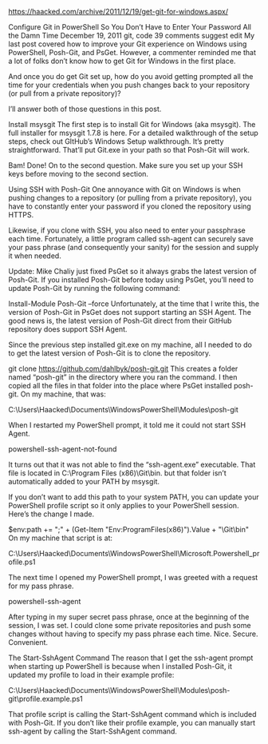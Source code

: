 
https://haacked.com/archive/2011/12/19/get-git-for-windows.aspx/


Configure Git in PowerShell So You Don’t Have to Enter Your Password All the Damn Time
 December 19, 2011 git, code 39 comments  suggest edit
My last post covered how to improve your Git experience on Windows using PowerShell, Posh-Git, and PsGet. However, a commenter reminded me that a lot of folks don’t know how to get Git for Windows in the first place.

And once you do get Git set up, how do you avoid getting prompted all the time for your credentials when you push changes back to your repository (or pull from a private repository)?

I’ll answer both of those questions in this post.

Install msysgit
The first step is to install Git for Windows (aka msysgit). The full installer for msysgit 1.7.8 is here. For a detailed walkthrough of the setup steps, check out GItHub’s Windows Setup walkthrough. It’s pretty straightforward. That’ll put Git.exe in your path so that Posh-Git will work.

Bam! Done! On to the second question. Make sure you set up your SSH keys before moving to the second section.

Using SSH with Posh-Git
One annoyance with Git on Windows is when pushing changes to a repository (or pulling from a private repository), you have to constantly enter your password if you cloned the repository using HTTPS.

Likewise, if you clone with SSH, you also need to enter your passphrase each time. Fortunately, a little program called ssh-agent can securely save your pass phrase (and consequently your sanity) for the session and supply it when needed.

Update: Mike Chaliy just fixed PsGet so it always grabs the latest version of Posh-Git. If you installed Posh-Git before today using PsGet, you’ll need to update Posh-Git by running the following command:

Install-Module Posh-Git –force
Unfortunately, at the time that I write this, the version of Posh-Git in PsGet does not support starting an SSH Agent. The good news is, the latest version of Posh-Git direct from their GitHub repository does support SSH Agent.

Since the previous step installed git.exe on my machine, all I needed to do to get the latest version of Posh-Git is to clone the repository.

git clone https://github.com/dahlbyk/posh-git.git
This creates a folder named “posh-git” in the directory where you ran the command. I then copied all the files in that folder into the place where PsGet installed posh-git. On my machine, that was:

C:\Users\Haacked\Documents\WindowsPowerShell\Modules\posh-git

When I restarted my PowerShell prompt, it told me it could not start SSH Agent.

powershell-ssh-agent-not-found

It turns out that it was not able to find the “ssh-agent.exe” executable. That file is located in C:\Program Files (x86)\Git\bin. but that folder isn’t automatically added to your PATH by msysgit.

If you don’t want to add this path to your system PATH, you can update your PowerShell profile script so it only applies to your PowerShell session. Here’s the change I made.

$env:path += ";" + (Get-Item "Env:ProgramFiles(x86)").Value + "\Git\bin"
On my machine that script is at:

C:\Users\Haacked\Documents\WindowsPowerShell\Microsoft.Powershell_profile.ps1

The next time I opened my PowerShell prompt, I was greeted with a request for my pass phrase.

powershell-ssh-agent

After typing in my super secret pass phrase, once at the beginning of the session, I was set. I could clone some private repositories and push some changes without having to specify my pass phrase each time. Nice. Secure. Convenient.

The Start-SshAgent Command
The reason that I get the ssh-agent prompt when starting up PowerShell is because when I installed Posh-Git, it updated my profile to load in their example profile:

C:\Users\Haacked\Documents\WindowsPowerShell\Modules\posh-git\profile.example.ps1

That profile script is calling the Start-SshAgent command which is included with Posh-Git. If you don’t like their profile example, you can manually start ssh-agent by calling the Start-SshAgent command.
